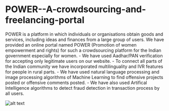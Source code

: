 # POWER--A-crowdsourcing-and-freelancing-portal
POWER is a platform in which individuals or organisations obtain goods and services, including ideas and finances from a large group of users. We have provided an online portal named POWER (Promotion of women empowerment and rights) for such a crowdsourcing platform for the Indian government especially for women. - We have used Aadhar/PAN verification for accepting only legitimate users on our website. - To connect all parts of the Indian community we have incorporated multilinguality and IVR features for people in rural parts. - We have used natural language processing and image processing algorithms of Machine Learning to find offensive projects posted or offensive comments posted. - We have also used Artifical Intelligence algorithms to detect fraud detection in transaction process by all users.

![alt text](https://github.com/tanujbohra/POWER--A-crowdsourcing-and-freelancing-portal/blob/master/git_images/Screen%20Shot%202020-08-13%20at%2012.12.59%20PM.png)
